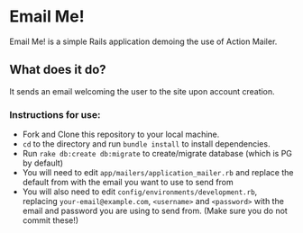 # Email Me!

Email Me! is a simple Rails application demoing the use of Action Mailer.

## What does it do?
It sends an email welcoming the user to the site upon account creation.

### Instructions for use:
- Fork and Clone this repository to your local machine.
- `cd` to the directory and run `bundle install` to install dependencies.
- Run `rake db:create db:migrate` to create/migrate database (which is PG by default)
- You will need to edit `app/mailers/application_mailer.rb` and replace the default from with the email you want to use to send from
- You will also need to edit `config/environments/development.rb`, replacing `your-email@example.com`, `<username>` and `<password>` with the email and password you are using to send from. (Make sure you do not commit these!)
